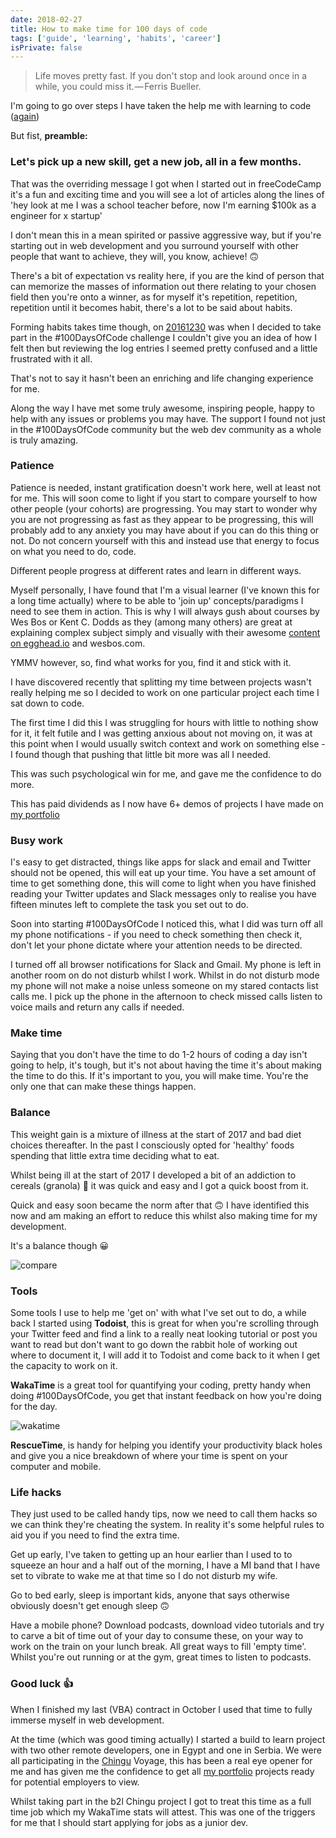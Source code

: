 ```yaml
---
date: 2018-02-27
title: How to make time for 100 days of code
tags: ['guide', 'learning', 'habits', 'career']
isPrivate: false
---
```


<!-- cSpell:ignore Bueller -->

> Life moves pretty fast. If you don't stop and look around once in a
> while, you could miss it. — Ferris Bueller.

I'm going to go over steps I have taken the help me with learning to
code ([again])

But fist, **preamble:**

### Let's pick up a new skill, get a new job, all in a few months.

That was the overriding message I got when I started out in
freeCodeCamp it's a fun and exciting time and you will see a lot of
articles along the lines of 'hey look at me I was a school teacher
before, now I'm earning $100k as a engineer for x startup'

I don't mean this in a mean spirited or passive aggressive way, but if
you're starting out in web development and you surround yourself with
other people that want to achieve, they will, you know, achieve! 🙃

There's a bit of expectation vs reality here, if you are the kind of
person that can memorize the masses of information out there relating
to your chosen field then you're onto a winner, as for myself it's
repetition, repetition, repetition until it becomes habit, there's a
lot to be said about habits.

Forming habits takes time though, on [20161230] was when I decided to
take part in the <span>#100DaysOfCode</span> challenge I couldn't give
you an idea of how I felt then but reviewing the log entries I seemed
pretty confused and a little frustrated with it all.

That's not to say it hasn't been an enriching and life changing
experience for me.

Along the way I have met some truly awesome, inspiring people, happy
to help with any issues or problems you may have. The support I found
not just in the <span>#100DaysOfCode</span> community but the web dev
community as a whole is truly amazing.

### Patience

Patience is needed, instant gratification doesn't work here, well at
least not for me. This will soon come to light if you start to compare
yourself to how other people (your cohorts) are progressing. You may
start to wonder why you are not progressing as fast as they appear to
be progressing, this will probably add to any anxiety you may have
about if you can do this thing or not. Do not concern yourself with
this and instead use that energy to focus on what you need to do,
code.

Different people progress at different rates and learn in different
ways.

Myself personally, I have found that I'm a visual learner (I've known
this for a long time actually) where to be able to 'join up'
concepts/paradigms I need to see them in action. This is why I will
always gush about courses by Wes Bos or Kent C. Dodds as they (among
many others) are great at explaining complex subject simply and
visually with their awesome [content on egghead.io] and wesbos.com.

<!-- cSpell:ignore ymmv -->

YMMV however, so, find what works for you, find it and stick with it.

I have discovered recently that splitting my time between projects
wasn't really helping me so I decided to work on one particular
project each time I sat down to code.

The first time I did this I was struggling for hours with little to
nothing show for it, it felt futile and I was getting anxious about
not moving on, it was at this point when I would usually switch
context and work on something else - I found though that pushing that
little bit more was all I needed.

This was such psychological win for me, and gave me the confidence to
do more.

This has paid dividends as I now have 6+ demos of projects I have made
on [my portfolio]

### Busy work

I's easy to get distracted, things like apps for slack and email and
Twitter should not be opened, this will eat up your time. You have a
set amount of time to get something done, this will come to light when
you have finished reading your Twitter updates and Slack messages only
to realise you have fifteen minutes left to complete the task you set
out to do.

Soon into starting <span>#100DaysOfCode</span> I noticed this, what I
did was turn off all my phone notifications - if you need to check
something then check it, don't let your phone dictate where your
attention needs to be directed.

I turned off all browser notifications for Slack and Gmail. My phone
is left in another room on do not disturb whilst I work. Whilst in do
not disturb mode my phone will not make a noise unless someone on my
stared contacts list calls me. I pick up the phone in the afternoon to
check missed calls listen to voice mails and return any calls if
needed.

### Make time

Saying that you don't have the time to do 1-2 hours of coding a day
isn't going to help, it's tough, but it's not about having the time
it's about making the time to do this. If it's important to you, you
will make time. You're the only one that can make these things happen.

### Balance

This weight gain is a mixture of illness at the start of 2017 and bad
diet choices thereafter. In the past I consciously opted for 'healthy'
foods spending that little extra time deciding what to eat.

Whilst being ill at the start of 2017 I developed a bit of an
addiction to cereals (granola) 😬 it was quick and easy and I got a
quick boost from it.

Quick and easy soon became the norm after that 🙃 I have identified
this now and am making an effort to reduce this whilst also making
time for my development.

It's a balance though 😀

![compare]

### Tools

Some tools I use to help me 'get on' with what I've set out to do, a
while back I started using **Todoist**, this is great for when you're
scrolling through your Twitter feed and find a link to a really neat
looking tutorial or post you want to read but don't want to go down
the rabbit hole of working out where to document it, I will add it to
Todoist and come back to it when I get the capacity to work on it.

**WakaTime** is a great tool for quantifying your coding, pretty handy
when doing <span>#100DaysOfCode</span>, you get that instant feedback
on how you're doing for the day.

![wakatime]

**RescueTime**, is handy for helping you identify your productivity
black holes and give you a nice breakdown of where your time is spent
on your computer and mobile.

### Life hacks

They just used to be called handy tips, now we need to call them hacks
so we can think they're cheating the system. In reality it's some
helpful rules to aid you if you need to find the extra time.

Get up early, I've taken to getting up an hour earlier than I used to
to squeeze an hour and a half out of the morning, I have a MI band
that I have set to vibrate to wake me at that time so I do not disturb
my wife.

Go to bed early, sleep is important kids, anyone that says otherwise
obviously doesn't get enough sleep 🙃

Have a mobile phone? Download podcasts, download video tutorials and
try to carve a bit of time out of your day to consume these, on your
way to work on the train on your lunch break. All great ways to fill
'empty time'. Whilst you're out running or at the gym, great times to
listen to podcasts.

### Good luck 👍

When I finished my last (VBA) contract in October I used that time to
fully immerse myself in web development.

At the time (which was good timing actually) I started a build to
learn project with two other remote developers, one in Egypt and one
in Serbia. We were all participating in the [Chingu] Voyage, this has
been a real eye opener for me and has given me the confidence to get
all [my portfolio] projects ready for potential employers to view.

<!-- cSpell:ignore chingu -->

Whilst taking part in the b2l Chingu project I got to treat this time
as a full time job which my WakaTime stats will attest. This was one
of the triggers for me that I should start applying for jobs as a
junior dev.

<!-- links -->

[again]: https://scottspence.com/#hi-im-scott
[20161230]:
  https://github.com/spences10/100-days-of-code/commit/7dbefb608862401d4cb9e6ed11f539b44bedcdae
[chingu]: https://medium.com/chingu
[my portfolio]: https://scottspence.com/#portfolio
[content on egghead.io]: https://egghead.io/instructors/kentcdodds
[wesbos.com]: https://wesbos.com/courses/

<!-- Images -->

[compare]:
  https://res.cloudinary.com/defkmsrpw/image/upload/q_auto,f_auto/v1614930929/scottspence.com/weight-gain-349fdf64fd8046a361b7bcf639250909.png
[wakatime]:
  https://res.cloudinary.com/defkmsrpw/image/upload/q_auto,f_auto/v1614930932/scottspence.com/wakatime-stats-8581ce35405d8dd3124ca0fdb229c5f0.png
